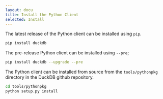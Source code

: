 ```yaml
---
layout: docu
title: Install the Python Client
selected: Install
---
```


The latest release of the Python client can be installed using `pip`.

```bash
pip install duckdb
```

The pre-release Python client can be installed using `--pre`;

```bash
pip install duckdb --upgrade --pre
```

The Python client can be installed from source from the `tools/pythonpkg` directory in the DuckDB github repository.

```bash
cd tools/pythonpkg
python setup.py install
```
